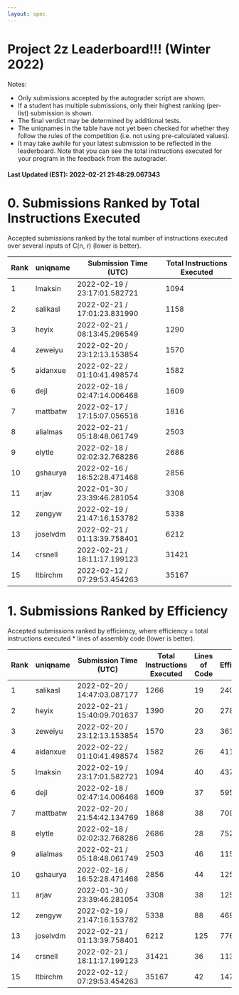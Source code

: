```yaml
---
layout: spec
---
```


Project 2z Leaderboard!!! (Winter 2022)
==============================
Notes:
- Only submissions accepted by the autograder script are shown.
- If a student has multiple submissions, only their highest ranking (per-list) submission is shown.
- The final verdict may be determined by additional tests.
- The uniqnames in the table have not yet been checked for whether they follow the rules of the competition (i.e. not using pre-calculated values).
- It may take awhile for your latest submission to be reflected in the leaderboard. Note that you can see the total instructions executed for your program in the feedback from the autograder.


#### Last Updated (EST): 2022-02-21 21:48:29.067343

# 0. Submissions Ranked by Total Instructions Executed
Accepted submissions ranked by the total number of instructions executed over several inputs of C(n, r) (lower is better).

| Rank  | uniqname | Submission Time (UTC) | Total Instructions Executed |
|---|---|---|---|
| 1 | lmaksin | 2022-02-19 / 23:17:01.582721 | 1094 |
| 2 | salikasl | 2022-02-21 / 17:01:23.831990 | 1158 |
| 3 | heyix | 2022-02-21 / 08:13:45.296549 | 1290 |
| 4 | zeweiyu | 2022-02-20 / 23:12:13.153854 | 1570 |
| 5 | aidanxue | 2022-02-22 / 01:10:41.498574 | 1582 |
| 6 | dejl | 2022-02-18 / 02:47:14.006468 | 1609 |
| 7 | mattbatw | 2022-02-17 / 17:15:07.056518 | 1816 |
| 8 | alialmas | 2022-02-21 / 05:18:48.061749 | 2503 |
| 9 | elytle | 2022-02-18 / 02:02:32.768286 | 2686 |
| 10 | gshaurya | 2022-02-16 / 16:52:28.471468 | 2856 |
| 11 | arjav | 2022-01-30 / 23:39:46.281054 | 3308 |
| 12 | zengyw | 2022-02-19 / 21:47:16.153782 | 5338 |
| 13 | joselvdm | 2022-02-21 / 01:13:39.758401 | 6212 |
| 14 | crsnell | 2022-02-21 / 18:11:17.199123 | 31421 |
| 15 | ltbirchm | 2022-02-12 / 07:29:53.454263 | 35167 |


# 1. Submissions Ranked by Efficiency
Accepted submissions ranked by efficiency, where efficiency = total instructions executed * lines of assembly code (lower is better).

| Rank  | uniqname | Submission Time (UTC) | Total Instructions Executed |Lines of Code | Efficiency |
|---|---|---|---|---|---|
| 1 | salikasl | 2022-02-20 / 14:47:03.087177 | 1266 | 19 | 24054 |
| 2 | heyix | 2022-02-21 / 15:40:09.701637 | 1390 | 20 | 27800 |
| 3 | zeweiyu | 2022-02-20 / 23:12:13.153854 | 1570 | 23 | 36110 |
| 4 | aidanxue | 2022-02-22 / 01:10:41.498574 | 1582 | 26 | 41132 |
| 5 | lmaksin | 2022-02-19 / 23:17:01.582721 | 1094 | 40 | 43760 |
| 6 | dejl | 2022-02-18 / 02:47:14.006468 | 1609 | 37 | 59533 |
| 7 | mattbatw | 2022-02-20 / 21:54:42.134769 | 1868 | 38 | 70984 |
| 8 | elytle | 2022-02-18 / 02:02:32.768286 | 2686 | 28 | 75208 |
| 9 | alialmas | 2022-02-21 / 05:18:48.061749 | 2503 | 46 | 115138 |
| 10 | gshaurya | 2022-02-16 / 16:52:28.471468 | 2856 | 44 | 125664 |
| 11 | arjav | 2022-01-30 / 23:39:46.281054 | 3308 | 38 | 125704 |
| 12 | zengyw | 2022-02-19 / 21:47:16.153782 | 5338 | 88 | 469744 |
| 13 | joselvdm | 2022-02-21 / 01:13:39.758401 | 6212 | 125 | 776500 |
| 14 | crsnell | 2022-02-21 / 18:11:17.199123 | 31421 | 36 | 1131156 |
| 15 | ltbirchm | 2022-02-12 / 07:29:53.454263 | 35167 | 42 | 1477014 |

